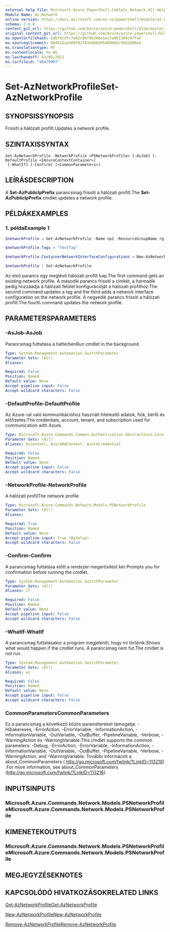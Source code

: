 ```yaml
---
external help file: Microsoft.Azure.PowerShell.Cmdlets.Network.dll-Help.xml
Module Name: Az.Network
online version: https://docs.microsoft.com/en-us/powershell/module/az.network/set-aznetworkprofile
schema: 2.0.0
content_git_url: https://github.com/Azure/azure-powershell/blob/master/src/Network/Network/help/Set-AzNetworkProfile.md
original_content_git_url: https://github.com/Azure/azure-powershell/blob/master/src/Network/Network/help/Set-AzNetworkProfile.md
ms.openlocfilehash: edbfdcdfc7e02c8bfdb266e1ec7a6b1308c07fa2
ms.sourcegitcommit: 68451baa389791703e666d95469602c5652609ee
ms.translationtype: MT
ms.contentlocale: hu-HU
ms.lasthandoff: 01/05/2021
ms.locfileid: "98479907"
---
```

# <span data-ttu-id="aa8d8-101">Set-AzNetworkProfile</span><span class="sxs-lookup"><span data-stu-id="aa8d8-101">Set-AzNetworkProfile</span></span>

## <span data-ttu-id="aa8d8-102">SYNOPSIS</span><span class="sxs-lookup"><span data-stu-id="aa8d8-102">SYNOPSIS</span></span>
<span data-ttu-id="aa8d8-103">Frissíti a hálózati profilt.</span><span class="sxs-lookup"><span data-stu-id="aa8d8-103">Updates a network profile.</span></span>

## <span data-ttu-id="aa8d8-104">SZINTAXIS</span><span class="sxs-lookup"><span data-stu-id="aa8d8-104">SYNTAX</span></span>

```
Set-AzNetworkProfile -NetworkProfile <PSNetworkProfile> [-AsJob] [-DefaultProfile <IAzureContextContainer>]
 [-WhatIf] [-Confirm] [<CommonParameters>]
```

## <span data-ttu-id="aa8d8-105">LEÍRÁS</span><span class="sxs-lookup"><span data-stu-id="aa8d8-105">DESCRIPTION</span></span>
<span data-ttu-id="aa8d8-106">A **Set-AzPublicIpPrefix** parancsmag frissíti a hálózati profilt.</span><span class="sxs-lookup"><span data-stu-id="aa8d8-106">The **Set-AzPublicIpPrefix** cmdlet updates a network profile.</span></span>

## <span data-ttu-id="aa8d8-107">PÉLDÁK</span><span class="sxs-lookup"><span data-stu-id="aa8d8-107">EXAMPLES</span></span>

### <span data-ttu-id="aa8d8-108">1. példa</span><span class="sxs-lookup"><span data-stu-id="aa8d8-108">Example 1</span></span>
```powershell
$networkProfile = Get-AzNetworkProfile -Name np1 -ResourceGroupName rg1

$networkProfile.Tags = "TestTag"

$networkProfile.ContainerNetworkInterfaceConfigurations = New-AzNetworkProfileContainerNicConfig -Name cnicconfig1

$networkProfile | Set-AzNetworkProfile
```

<span data-ttu-id="aa8d8-109">Az első parancs egy meglévő hálózati profilt kap.</span><span class="sxs-lookup"><span data-stu-id="aa8d8-109">The first command gets an existing network profile.</span></span> <span data-ttu-id="aa8d8-110">A második parancs frissíti a címkét, a harmadik pedig hozzáadja a hálózati felület konfigurációját a hálózati profilhoz.</span><span class="sxs-lookup"><span data-stu-id="aa8d8-110">The second command updates a tag and the third adds a network interface configuration on the network profile.</span></span> <span data-ttu-id="aa8d8-111">A negyedik parancs frissíti a hálózati profilt.</span><span class="sxs-lookup"><span data-stu-id="aa8d8-111">The fourth command updates the network profile.</span></span>

## <span data-ttu-id="aa8d8-112">PARAMETERS</span><span class="sxs-lookup"><span data-stu-id="aa8d8-112">PARAMETERS</span></span>

### <span data-ttu-id="aa8d8-113">-AsJob</span><span class="sxs-lookup"><span data-stu-id="aa8d8-113">-AsJob</span></span>
<span data-ttu-id="aa8d8-114">Parancsmag futtatása a háttérben</span><span class="sxs-lookup"><span data-stu-id="aa8d8-114">Run cmdlet in the background</span></span>

```yaml
Type: System.Management.Automation.SwitchParameter
Parameter Sets: (All)
Aliases:

Required: False
Position: Named
Default value: None
Accept pipeline input: False
Accept wildcard characters: False
```

### <span data-ttu-id="aa8d8-115">-DefaultProfile</span><span class="sxs-lookup"><span data-stu-id="aa8d8-115">-DefaultProfile</span></span>
<span data-ttu-id="aa8d8-116">Az Azure-ral való kommunikációhoz használt hitelesítő adatok, fiók, bérlő és előfizetés.</span><span class="sxs-lookup"><span data-stu-id="aa8d8-116">The credentials, account, tenant, and subscription used for communication with Azure.</span></span>

```yaml
Type: Microsoft.Azure.Commands.Common.Authentication.Abstractions.Core.IAzureContextContainer
Parameter Sets: (All)
Aliases: AzContext, AzureRmContext, AzureCredential

Required: False
Position: Named
Default value: None
Accept pipeline input: False
Accept wildcard characters: False
```

### <span data-ttu-id="aa8d8-117">-NetworkProfile</span><span class="sxs-lookup"><span data-stu-id="aa8d8-117">-NetworkProfile</span></span>
<span data-ttu-id="aa8d8-118">A hálózati profil</span><span class="sxs-lookup"><span data-stu-id="aa8d8-118">The network profile</span></span>

```yaml
Type: Microsoft.Azure.Commands.Network.Models.PSNetworkProfile
Parameter Sets: (All)
Aliases:

Required: True
Position: Named
Default value: None
Accept pipeline input: True (ByValue)
Accept wildcard characters: False
```

### <span data-ttu-id="aa8d8-119">-Confirm</span><span class="sxs-lookup"><span data-stu-id="aa8d8-119">-Confirm</span></span>
<span data-ttu-id="aa8d8-120">A parancsmag futtatása előtt a rendszer megerősítést kér.</span><span class="sxs-lookup"><span data-stu-id="aa8d8-120">Prompts you for confirmation before running the cmdlet.</span></span>

```yaml
Type: System.Management.Automation.SwitchParameter
Parameter Sets: (All)
Aliases: cf

Required: False
Position: Named
Default value: None
Accept pipeline input: False
Accept wildcard characters: False
```

### <span data-ttu-id="aa8d8-121">-WhatIf</span><span class="sxs-lookup"><span data-stu-id="aa8d8-121">-WhatIf</span></span>
<span data-ttu-id="aa8d8-122">A parancsmag futtatásakor a program megjeleníti, hogy mi történik.</span><span class="sxs-lookup"><span data-stu-id="aa8d8-122">Shows what would happen if the cmdlet runs.</span></span>
<span data-ttu-id="aa8d8-123">A parancsmag nem fut.</span><span class="sxs-lookup"><span data-stu-id="aa8d8-123">The cmdlet is not run.</span></span>

```yaml
Type: System.Management.Automation.SwitchParameter
Parameter Sets: (All)
Aliases: wi

Required: False
Position: Named
Default value: None
Accept pipeline input: False
Accept wildcard characters: False
```

### <span data-ttu-id="aa8d8-124">CommonParameters</span><span class="sxs-lookup"><span data-stu-id="aa8d8-124">CommonParameters</span></span>
<span data-ttu-id="aa8d8-125">Ez a parancsmag a következő közös paramétereket támogatja: -Hibakeresés, -ErrorAction, -ErrorVariable, -InformationAction, -InformationVariable, -OutVariable, -OutBuffer, -PipelineVariable, -Verbose, -WarningAction és -WarningVariable.</span><span class="sxs-lookup"><span data-stu-id="aa8d8-125">This cmdlet supports the common parameters: -Debug, -ErrorAction, -ErrorVariable, -InformationAction, -InformationVariable, -OutVariable, -OutBuffer, -PipelineVariable, -Verbose, -WarningAction, and -WarningVariable.</span></span> <span data-ttu-id="aa8d8-126">További információt a about_CommonParameters ( http://go.microsoft.com/fwlink/?LinkID=113216) .</span><span class="sxs-lookup"><span data-stu-id="aa8d8-126">For more information, see about_CommonParameters (http://go.microsoft.com/fwlink/?LinkID=113216).</span></span>

## <span data-ttu-id="aa8d8-127">INPUTS</span><span class="sxs-lookup"><span data-stu-id="aa8d8-127">INPUTS</span></span>

### <span data-ttu-id="aa8d8-128">Microsoft.Azure.Commands.Network.Models.PSNetworkProfile</span><span class="sxs-lookup"><span data-stu-id="aa8d8-128">Microsoft.Azure.Commands.Network.Models.PSNetworkProfile</span></span>

## <span data-ttu-id="aa8d8-129">KIMENETEK</span><span class="sxs-lookup"><span data-stu-id="aa8d8-129">OUTPUTS</span></span>

### <span data-ttu-id="aa8d8-130">Microsoft.Azure.Commands.Network.Models.PSNetworkProfile</span><span class="sxs-lookup"><span data-stu-id="aa8d8-130">Microsoft.Azure.Commands.Network.Models.PSNetworkProfile</span></span>

## <span data-ttu-id="aa8d8-131">MEGJEGYZÉSEK</span><span class="sxs-lookup"><span data-stu-id="aa8d8-131">NOTES</span></span>

## <span data-ttu-id="aa8d8-132">KAPCSOLÓDÓ HIVATKOZÁSOK</span><span class="sxs-lookup"><span data-stu-id="aa8d8-132">RELATED LINKS</span></span>

[<span data-ttu-id="aa8d8-133">Get-AzNetworkProfile</span><span class="sxs-lookup"><span data-stu-id="aa8d8-133">Get-AzNetworkProfile</span></span>](./Get-AzNetworkProfile.md)

[<span data-ttu-id="aa8d8-134">New-AzNetworkProfile</span><span class="sxs-lookup"><span data-stu-id="aa8d8-134">New-AzNetworkProfile</span></span>](./New-AzNetworkProfile.md)

[<span data-ttu-id="aa8d8-135">Remove-AzNetworkProfile</span><span class="sxs-lookup"><span data-stu-id="aa8d8-135">Remove-AzNetworkProfile</span></span>](./Remove-AzNetworkProfile.md)

